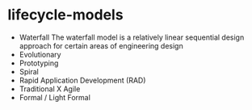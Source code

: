 # lifecycle-models
- Waterfall
The waterfall model is a relatively linear sequential design approach for certain areas of engineering design
- Evolutionary
- Prototyping
- Spiral
- Rapid Application Development (RAD)
- Traditional X Agile
- Formal / Light Formal

